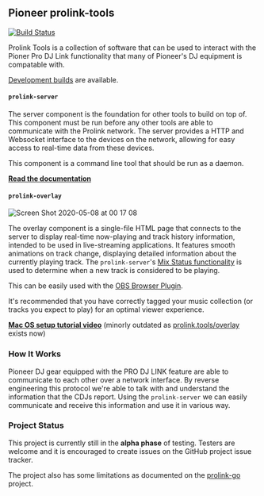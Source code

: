 ## Pioneer prolink-tools

[![Build Status](https://github.com/evanpurkhiser/prolink-tools/workflows/build/badge.svg)](https://github.com/EvanPurkhiser/prolink-tools/actions?query=workflow%3Abuild)

Prolink Tools is a collection of software that can be used to interact with the
Pioner Pro DJ Link functionality that many of Pioneer's DJ equipment is
compatable with.

[Development builds](https://github.com/EvanPurkhiser/prolink-tools/releases/tag/dev-build) are available.

#### `prolink-server`

The server component is the foundation for other tools to build on top of.
This component must be run before any other tools are able to communicate with
the Prolink network. The server provides a HTTP and Websocket interface to the
devices on the network, allowing for easy access to real-time data from these
devices.

This component is a command line tool that should be run as a daemon.

[**Read the documentation**](/server)

#### `prolink-overlay`

![Screen Shot 2020-05-08 at 00 17 08](https://user-images.githubusercontent.com/1421724/81381295-50636300-90c1-11ea-80b9-1a4ce72adca6.png)

The overlay component is a single-file HTML page that connects to the server to
display real-time now-playing and track history information, intended to be
used in live-streaming applications. It features smooth animations on track
change, displaying detailed information about the currently playing track. The
`prolink-server`'s [Mix Status functionality](/server#mix-status) is used to
determine when a new track is considered to be playing.

This can be easily used with the [OBS Browser Plugin](https://obsproject.com/forum/resources/browser-plugin.115/).

It's recommended that you have correctly tagged your music collection (or
tracks you expect to play) for an optimal viewer experience.

[**Mac OS setup tutorial video**](https://youtu.be/8vzgDZLa3Sc) (minorly outdated as [prolink.tools/overlay](http://prolink.tools/overlay) exists now)

### How It Works

Pioneer DJ gear equipped with the PRO DJ LINK feature are able to communicate
to each other over a network interface. By reverse engineering this protocol
we're able to talk with and understand the information that the CDJs report.
Using the `prolink-server` we can easily communicate and receive this
information and use it in various way.

### Project Status

This project is currently still in the **alpha phase** of testing. Testers are
welcome and it is encouraged to create issues on the GitHub project issue
tracker.

The project also has some limitations as documented on the
[prolink-go](https://github.com/EvanPurkhiser/prolink-go#limitations-bugs-and-missing-functionality)
project.
